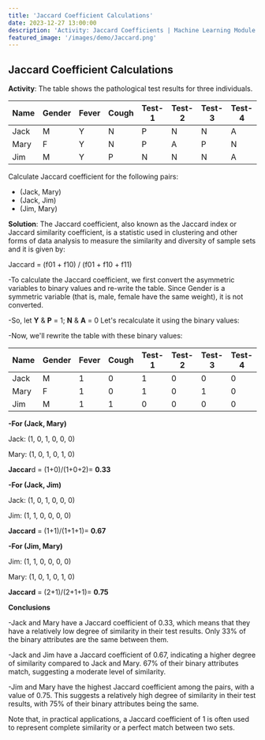 ```yaml
---
title: 'Jaccard Coefficient Calculations'
date: 2023-12-27 13:00:00
description: 'Activity: Jaccard Coefficients | Machine Learning Module'
featured_image: '/images/demo/Jaccard.png'
---
```


## Jaccard Coefficient Calculations

**Activity**: The table shows the pathological test results for three individuals.

|   Name  | Gender | Fever | Cough | Test-1 | Test-2 | Test-3 | Test-4 |
| ------- | ------ | ----- | ----- | ------ | ------ | ------ | ------ |
|   Jack  |   M    |   Y   |   N   |   P    |   N    |   N    |   A    |
|   Mary  |   F    |   Y   |   N   |   P    |   A    |   P    |   N    |
|   Jim   |   M    |   Y   |   P   |   N    |   N    |   N    |   A    |

Calculate Jaccard coefficient for the following pairs:

- (Jack, Mary)
- (Jack, Jim)
- (Jim, Mary)

**Solution**: The Jaccard coefficient, also known as the Jaccard index or Jaccard similarity coefficient, is a statistic used in clustering and other forms of data analysis to measure the similarity and diversity of sample sets and it is given by:

Jaccard = (f01 + f10) / (f01 + f10 + f11)

-To calculate the Jaccard coefficient, we first convert the asymmetric variables to binary values and re-write the table. Since Gender is a symmetric variable (that is, male, female have the same weight), it is not converted.

-So, let **Y** & **P** = 1; **N** & **A** = 0 Let's recalculate it using the binary values:

-Now, we'll rewrite the table with these binary values:

  |   Name  | Gender | Fever | Cough | Test-1 | Test-2 | Test-3 | Test-4 |
  | ------- | ------ | ----- | ----- | ------ | ------ | ------ | ------ |
  |   Jack  |   M    |   1   |   0   |   1    |   0    |   0    |   0    |
  |   Mary  |   F    |   1   |   0   |   1    |   0    |   1    |   0    |
  |   Jim   |   M    |   1   |   1   |   0    |   0    |   0    |   0    |

**-For (Jack, Mary)**
  
  Jack: (1, 0, 1, 0, 0, 0)
  
  Mary: (1, 0, 1, 0, 1, 0)
  
  **Jaccar**d = (1+0)/(1+0+2)= **0.33**

**-For (Jack, Jim)**
  
  Jack: (1, 0, 1, 0, 0, 0)
  
  Jim:  (1, 1, 0, 0, 0, 0)
  
  **Jaccard** = (1+1)/(1+1+1)= **0.67**

  **-For (Jim, Mary)**
  
  Jim:  (1, 1, 0, 0, 0, 0)
  
  Mary: (1, 0, 1, 0, 1, 0)
  
  **Jaccard** = (2+1)/(2+1+1)= **0.75**


**Conclusions**

-Jack and Mary have a Jaccard coefficient of 0.33, which means that they have a relatively low degree of similarity in their test results. Only 33% of the binary attributes are the same between them.

-Jack and Jim have a Jaccard coefficient of 0.67, indicating a higher degree of similarity compared to Jack and Mary. 67% of their binary attributes match, suggesting a moderate level of similarity.

-Jim and Mary have the highest Jaccard coefficient among the pairs, with a value of 0.75. This suggests a relatively high degree of similarity in their test results, with 75% of their binary attributes being the same.

Note that, in practical applications, a Jaccard coefficient of 1 is often used to represent complete similarity or a perfect match between two sets.
